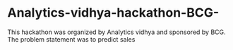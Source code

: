 # Analytics-vidhya-hackathon-BCG-
This hackathon was organized by Analytics vidhya and sponsored by BCG. The problem statement was to predict sales

